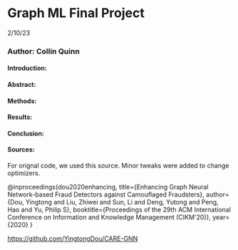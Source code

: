 # Graph ML Final Project
2/10/23

### Author: Collin Quinn

#### Introduction: 


#### Abstract:


#### Methods:


#### Results:


#### Conclusion:







#### Sources:

For orignal code, we used this source. Minor tweaks were added to change optimizers. 

@inproceedings{dou2020enhancing,
  title={Enhancing Graph Neural Network-based Fraud Detectors against Camouflaged Fraudsters},
  author={Dou, Yingtong and Liu, Zhiwei and Sun, Li and Deng, Yutong and Peng, Hao and Yu, Philip S},
  booktitle={Proceedings of the 29th ACM International Conference on Information and Knowledge Management (CIKM'20)},
  year={2020}
}

https://github.com/YingtongDou/CARE-GNN

